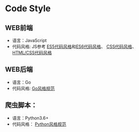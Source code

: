 # Code Style
## WEB前端

* 语言：JavaScript
* 代码风格: JS参考 [ES5代码风格](https://github.com/airbnb/javascript/blob/master/README.md)和[ES6代码风格](http://bubkoo.com/2015/04/05/javascript-style-guide/)、 [CSS代码风格](https://github.com/fex-team/styleguide/blob/master/css.md)、 [HTML/CSS代码风格](http://iischajn.github.io/trans/htmlcss-guide/)

## WEB后端

* 语言：Go
* 代码风格: [Go风格规范
](https://golang.org/doc/effective_go.html)

## 爬虫脚本：

* 语言：Python3.6+
* 代码风格： [Python风格规范](http://zh-google-styleguide.readthedocs.io/en/latest/google-python-styleguide/python_style_rules/)

